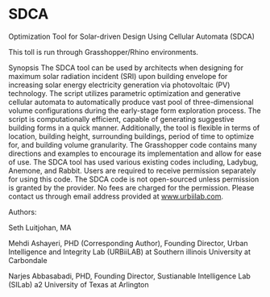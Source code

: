 # SDCA

Optimization Tool for Solar-driven Design Using Cellular Automata (SDCA)

This toll is run through Grasshopper/Rhino environments.

Synopsis
The SDCA tool can be used by architects when designing for maximum solar radiation incident (SRI) upon building envelope for increasing solar energy electricity generation via photovoltaic (PV) technology. The script utilizes parametric optimization and generative cellular automata to automatically produce vast pool of three-dimensional volume configurations during the early-stage form exploration process. The script is computationally efficient, capable of generating suggestive building forms in a quick manner. Additionally, the tool is flexible in terms of location, building height, surrounding buildings, period of time to optimize for, and building volume granularity. The Grasshopper code contains many directions and examples to encourage its implementation and allow for ease of use. The SDCA tool has used various existing codes including, Ladybug, Anemone, and Rabbit. Users are required to receive permission separately for using this code. The SDCA code is not open-sourced unless permission is granted by the provider. No fees are charged for the permission. Please contact us through email address provided at www.urbiilab.com.


Authors:

Seth Luitjohan, MA

Mehdi Ashayeri, PHD (Corresponding Author), Founding Director, Urban Intelligence and Integrity Lab (URBiiLAB) at Southern illinois University at Carbondale

Narjes Abbasabadi, PHD, Founding Director, Sustianable Intelligence Lab (SILab) a2 University of Texas at Arlington
